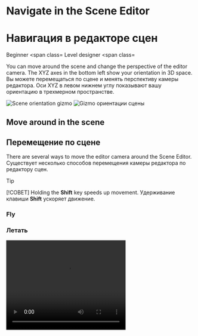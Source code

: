 # Navigate in the Scene Editor
# Навигация в редакторе сцен

<span class="label label-doc-level">Beginner</span>
<span class=
<span class="label label-doc-audience">Level designer</span>
<span class=

You can move around the scene and change the perspective of the editor camera. The XYZ axes in the bottom left show your orientation in 3D space.
Вы можете перемещаться по сцене и менять перспективу камеры редактора.  Оси XYZ в левом нижнем углу показывают вашу ориентацию в трехмерном пространстве.

   ![Scene orientation gizmo](media/navigate-in-a-scene-scene-orientation-gizmo.png)
![Gizmo ориентации сцены](media/navigate-in-a-scene-scene-orientation-gizmo.png)

## Move around in the scene
## Перемещение по сцене

There are several ways to move the editor camera around the Scene Editor.
Существует несколько способов перемещения камеры редактора по редактору сцен.

> [!TIP]
> [!СОВЕТ]
> Holding the **Shift** key speeds up movement.
> Удерживание клавиши **Shift** ускоряет движение.

### Fly
### Летать

<video controls autoplay loop height="240" width="320">
<видео управляет циклом автоматического воспроизведения height=
                <source src="media/navigate-in-scene-fly-in-the-scene.mp4" type="video/mp4">
<source src=
</video>
</видео>

Hold the **right mouse button** and **move the mouse** to change the camera direction. Hold the **right mouse button** and use the **WASD keys** to move. This is similar to the controls of many action games.
Удерживайте **правую кнопку мыши** и **двигайте мышь**, чтобы изменить направление камеры.  Удерживайте **правую кнопку мыши** и используйте **клавиши WASD** для перемещения.  Это похоже на элементы управления многих экшн-игр.

### Pan
### Сковорода

Hold the **right mouse button** and the **center mouse button** and move the mouse.
Удерживайте **правую кнопку мыши** и **центральную кнопку мыши** и перемещайте мышь.


### Dolly
### Долли

<video controls autoplay loop height="240" width="320">
<видео управляет циклом автоматического воспроизведения height=
                <source src="media/navigate-in-scene-dolly-camera.mp4" type="video/mp4">
<source src=
</video>
</видео>

To dolly (move the camera forward and backward), use the **mouse wheel**.
Для тележки (перемещения камеры вперед и назад) используйте **колесо мыши**.


### Orbit
### Орбита

Hold **Alt** and the **left mouse button** and move the **mouse**.
Удерживая **Alt** и **левую кнопку мыши**, перемещайте **мышь**.

The point of rotation is always the center of the screen. To adjust the distance to the center, use the **mouse wheel**.
Точка вращения всегда находится в центре экрана.  Чтобы отрегулировать расстояние до центра, используйте **колесо мыши**.

![Rotation](media/navigate-in-scene-orbital-rotation-schema.png)
![Вращение](media/navigate-in-scene-orbital-rotation-schema.png)

<video controls autoplay loop height="240" width="320">
<видео управляет циклом автоматического воспроизведения height=
                <source src="media/navigate-in-scene-orbital-rotation.mp4" type="video/mp4">
<source src=
</video>
</видео>

### Focus on an entity
### Фокус на объекте

<video controls autoplay loop height="240" width="320">
<видео управляет циклом автоматического воспроизведения height=
                <source src="media/navigate-in-scene-focus-on-entity-using-f-key.mp4" type="video/mp4">
<source src=
</video>
</видео>

After you select an entity, press the **F** key. This zooms in on the entity and centers it in the camera editor.
После выбора объекта нажмите клавишу **F**.  Это увеличивает объект и центрирует его в редакторе камеры.

You can also focus by clicking the **magnifying glass icon** next to the entity in the Entity Tree.
Вы также можете сфокусироваться, щелкнув **значок увеличительного стекла** рядом с объектом в дереве объектов.

![Focus icon](media/focus-icon.png)
![Значок фокуса](media/focus-icon.png)


> [!TIP] 
> [!СОВЕТ]
> Focusing and then orbiting with **Alt + left mouse button** is useful for inspecting entities.
> Фокусировка, а затем вращение по орбите с помощью **Alt + левая кнопка мыши** полезно для проверки объектов.

### Controls
### Элементы управления

Action                 | Control
Действие |  Контроль
-----------------------|--------------
-----------------------|---------------
Move                    | Arrow keys + right mouse button <p><br>WASDQE keys + right mouse button </p></br><p>
Переместить |  Клавиши со стрелками + правая кнопка мыши <p><br>клавиши WASDQE + правая кнопка мыши </p></br><p>
Look around             | Hold right mouse button + move mouse
Оглянитесь вокруг |  Удерживать правую кнопку мыши + двигать мышью
Dolly                     | Middle mouse button + right mouse button + move mouse
Долли |  Средняя кнопка мыши + правая кнопка мыши + перемещение мыши
Orbit                   | Alt key + left mouse button
Орбита |  Клавиша Alt + левая кнопка мыши
Zoom                    | Mouse wheel <p><br>Alt + Right mouse button + move mouse</p></br>
Увеличить |  Колесико мыши <p><br>Alt + правая кнопка мыши + движение мыши</p></br>
Pan                    | Middle mouse button + move mouse
Пан |  Средняя кнопка мыши + перемещение мыши
Focus                  | F (with entity selected)
Фокус |  F (с выбранным объектом)

> [!TIP] 
> [!СОВЕТ]
> You can change the scene navigator controls in **Edit > Settings** under **Scene Editor > Key bindings**.
> Вы можете изменить элементы управления навигатора сцен в **Правка > Настройки** в разделе **Редактор сцен > Привязки клавиш**.
> ![Key bindings](media/settings-key-bindings.png)
> ![Привязки клавиш](media/settings-key-bindings.png)

## Change camera editor perspective
## Изменить перспективу редактора камеры

You can change the camera editor perspective using the **view camera gizmo** in the top-right of the Scene Editor.
Вы можете изменить перспективу редактора камеры, используя **гизмо просмотра камеры** в правом верхнем углу редактора сцен.

![View camera gizmo](media/navigate-in-a-scene-view-camera-gizmo.png)
![Просмотр устройства камеры](media/navigate-in-a-scene-view-camera-gizmo.png)

### Snap camera to position
### Привязать камеру к положению

To change the angle of the editor camera, click the corresponding face, edge, or corner of the **view camera gizmo**.
Чтобы изменить угол камеры редактора, щелкните соответствующую грань, край или угол **гизмо камеры просмотра**.

Click    | Camera position
Нажмите |  Положение камеры
---------|--------------
---------|---------------
Face     | Faces the selected face
Лицо |  Лицом к выбранному лицу
Edge     | Faces the two adjacent faces at a 45° angle
Край |  Повернута к двум соседним граням под углом 45°.
Corner   | Faces the three adjacent faces at a 45° angle
Угол |  Повернута к трем соседним граням под углом 45°.

<video controls autoplay loop height="240" width="320">
<видео управляет циклом автоматического воспроизведения height=
                <source src="media/navigate-in-scene-change-view-angle.mp4" type="video/mp4">
<source src=
</video>
</видео>

## Camera options
## Параметры камеры

> [!Note]
> [!Примечание]
> This page explains how to use the Scene Editor camera. For information about how to use cameras in your game, see [Graphics — Cameras](../cameras/index.md).
> На этой странице объясняется, как использовать камеру редактора сцен.  Информацию о том, как использовать камеры в игре, см. в разделе [Графика — Камеры](../cameras/index.md).

To display the Scene Editor camera options, click the **camera icon** in the top-right of the Scene Editor.
Чтобы отобразить параметры камеры редактора сцен, щелкните **значок камеры** в правом верхнем углу редактора сцен.

![Switch to orthographic](../get-started/media/switch-to-orthographic.png)
![Переключиться на орфографический](../get-started/media/switch-to-orthographic.png)

### Perspective and orthographic views
### Перспективный и орфографический виды

**Perspective view** is a "real-world" perspective of the objects in your scene. In this view, objects close to the camera appear larger, and lines of identical lengths appear different due to foreshortening, as in reality.
**Вид в перспективе** — это «реальная» перспектива объектов вашей сцены.  В этом виде близкие к камере объекты кажутся больше, а линии одинаковой длины кажутся разными из-за ракурса, как в реальности.

In **orthographic view**, objects are always the same size, no matter how far their distance from the camera. Parallel lines never touch, and there's no vanishing point. It's easy to tell if objects are lined up exactly in orthographic view.
В **ортогональном виде** объекты всегда имеют одинаковый размер, независимо от того, насколько далеко они находятся от камеры.  Параллельные линии никогда не соприкасаются, и нет точки схода.  Легко определить, выстроены ли объекты точно в ортогональном виде.

![Perspective and orthographic diagram](media/perspective-orthographic-diagram.png)
![Перспектива и орфографическая диаграмма](media/perspective-orthographic-diagram.png)

![Perspective and orthographic views](media/perspective-and-orthographic-views.png)
![Перспектива и орфография](media/perspective-and-orthographic-views.png)

You can also switch between perspective and orthographic views by clicking the **view camera gizmo** as it faces you.
Вы также можете переключаться между перспективным и ортогональным видами, нажимая на **гизмо камеры**, обращенную к вам.

<video controls autoplay loop height="240" width="320">
<видео управляет циклом автоматического воспроизведения height=
              <source src="media/navigate-in-scene-switch-projection-mode.mp4" type="video/mp4">
<source src=
</video>
</видео>

#### Field of view
#### Поле зрения

You can change the camera field of view. This changes the camera frustum, and has the effect of zooming in and out of the scene. At high settings (90 and above), the field of view creates stretched "fish-eye lens" views. The default setting is 45.
Вы можете изменить поле зрения камеры.  Это изменяет усеченную пирамиду камеры и приводит к увеличению и уменьшению масштаба сцены.  При высоких настройках (90 и выше) поле зрения создает растянутое изображение типа «рыбий глаз».  По умолчанию установлено значение 45.

#### Near and far planes
#### Ближний и дальний самолеты

The near and far planes determine where the camera's view begins and ends.
Ближняя и дальняя плоскости определяют, где начинается и заканчивается обзор камеры.

* The **near plane** is the closest point the camera can see. The default setting is 0.1. Objects before this point aren't drawn.
* **ближняя плоскость** — это ближайшая точка, которую может видеть камера.  По умолчанию установлено значение 0,1.  Объекты до этой точки не рисуются.

* The **far plane**, also known as the draw distance, is the furthest point the camera can see. Objects beyond this point aren't drawn. The default setting is 1000.
* **Дальняя плоскость**, также известная как расстояние прорисовки, — это самая дальняя точка, которую может видеть камера.  Объекты за пределами этой точки не рисуются.  Значение по умолчанию — 1000.

Game Studio renders the area between the near and far planes.
Game Studio визуализирует область между ближней и дальней плоскостями.

![Camera position](../get-started/media/camera-position.png)
![Положение камеры](../get-started/media/camera-position.png)

#### Camera speed
#### Скорость камеры

The **camera speed** setting changes how quickly the camera moves in the editor.
Параметр **скорость камеры** меняет скорость перемещения камеры в редакторе.

## See also
## Смотрите также

* [Create and open a scene](create-a-scene.md)
* [Создать и открыть сцену](create-a-scene.md)
* [Load scenes](load-scenes.md)
* [Загрузить сцены](load-scenes.md)
* [Add entities](add-entities.md)
* [Добавить сущности](add-entities.md)
* [Manage entities](manage-entities.md)
* [Управление объектами](manage-entities.md)
